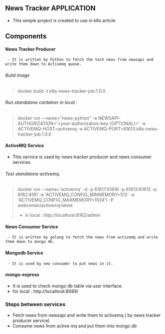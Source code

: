 ## News Tracker APPLICATION 
- This simple project is created to use in k8s article. 

 Components 
---
#### News Tracker Producer 
     - It is written by Python to fetch the tech news from newsapi and write them down to Activemq queue.
 
###### Build image
 > docker build -t k8s-news-tracker-job:1.0.0 .
 
###### Run standalone container in local :
> docker run --name="news-python" -e NEWSAPI-AUTHORIZATION='<your-authorization-key-(OPTIONAL)>' -e ACTIVEMQ-HOST=activemq -e ACTIVEMQ-PORT=61613  k8s-news-tracker-job:1.0.0

#### ActiveMQ Service
- This service is used by news tracker producer and news consumer services. 

###### Test standalone activemq.
> docker run --name='activemq' -d   -p  61617:61616 -p 61613:61613 -p 8162:8161 -e 'ACTIVEMQ_CONFIG_MINMEMORY=512' -e 'ACTIVEMQ_CONFIG_MAXMEMORY=1024'\ -P webcenter/activemq:latest
> - in local : http://localhost:8162/admin

#### News Consumer Service
     - It is written by golang to fetch the news from activemq and write them down to mongo db.

#### Mongodb Service
     - It is used by new consumer to put news in it.

#### mongo-express 
   - It is used to check mongo db table via user interface. 
   - for local : http://localhost:8089/
   
### Steps between services
 * Fetch news from newsapi and write them to activemq ( by news tracker producer service)  
 * Consume news from active mq and put them into mongo db
 
 
 
